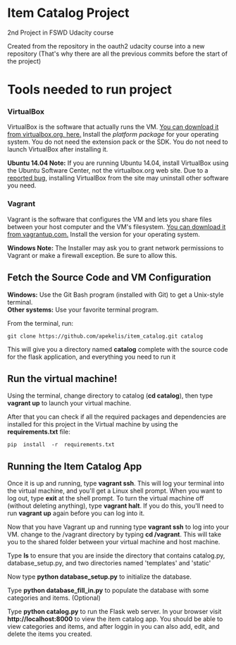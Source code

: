 # Item Catalog Project
2nd Project in FSWD Udacity course

Created from the repository in the oauth2 udacity course into a new repository (That's why there are all the previous commits before the start of the project)
# Tools needed to run project

### VirtualBox

VirtualBox is the software that actually runs the VM. [You can download it from virtualbox.org, here.](https://www.virtualbox.org/wiki/Downloads)  Install the *platform package* for your operating system.  You do not need the extension pack or the SDK. You do not need to launch VirtualBox after installing it.

**Ubuntu 14.04 Note:** If you are running Ubuntu 14.04, install VirtualBox using the Ubuntu Software Center, not the virtualbox.org web site. Due to a [reported bug](http://ubuntuforums.org/showthread.php?t=2227131), installing VirtualBox from the site may uninstall other software you need.

### Vagrant

Vagrant is the software that configures the VM and lets you share files between your host computer and the VM's filesystem.  [You can download it from vagrantup.com.](https://www.vagrantup.com/downloads) Install the version for your operating system.

**Windows Note:** The Installer may ask you to grant network permissions to Vagrant or make a firewall exception. Be sure to allow this.

## Fetch the Source Code and VM Configuration

**Windows:** Use the Git Bash program (installed with Git) to get a Unix-style terminal.  
**Other systems:** Use your favorite terminal program.

From the terminal, run:

    git clone https://github.com/apekelis/item_catalog.git catalog

This will give you a directory named **catalog** complete with the source code for the flask application, and everything you need to run it

## Run the virtual machine!

Using the terminal, change directory to catalog (**cd catalog**), then type **vagrant up** to launch your virtual machine.

After that you can check if all the required packages and dependencies are installed for this project in the Virtual machine by using the **requirements.txt** file:

	pip  install  -r  requirements.txt


## Running the Item Catalog App
Once it is up and running, type **vagrant ssh**. This will log your terminal into the virtual machine, and you'll get a Linux shell prompt. When you want to log out, type **exit** at the shell prompt.  To turn the virtual machine off (without deleting anything), type **vagrant halt**. If you do this, you'll need to run **vagrant up** again before you can log into it.


Now that you have Vagrant up and running type **vagrant ssh** to log into your VM.  change to the /vagrant directory by typing **cd /vagrant**. This will take you to the shared folder between your virtual machine and host machine.

Type **ls** to ensure that you are inside the directory that contains catalog.py, database_setup.py, and two directories named 'templates' and 'static'

Now type **python database_setup.py** to initialize the database.

Type **python database_fill_in.py** to populate the database with some categories and items. (Optional)

Type **python catalog.py** to run the Flask web server. In your browser visit **http://localhost:8000** to view the item catalog app.  You should be able to view categories and items, and after loggin in you can also add, edit, and delete the items you created.
